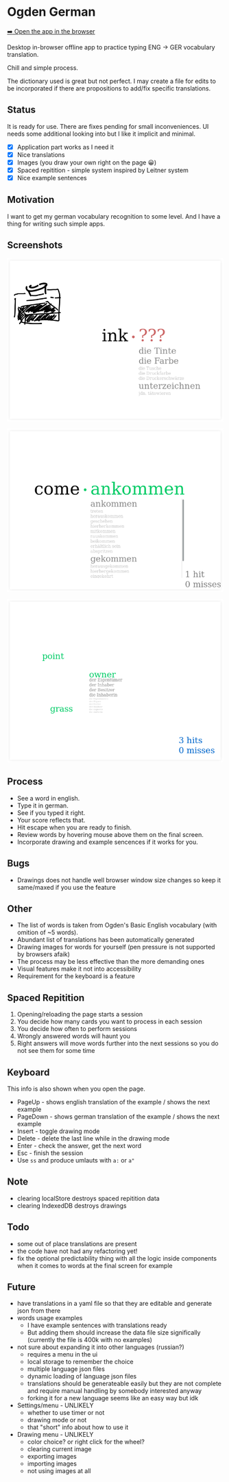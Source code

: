 # Ogden German

[:arrow_right: Open the app in the browser](https://sowcow.github.io/ogden-german/)

Desktop in-browser offline app to practice typing ENG -> GER vocabulary translation.

Chill and simple process.

The dictionary used is great but not perfect.
I may create a file for edits to be incorporated if there are propositions to add/fix specific translations.

## Status

It is ready for use. There are fixes pending for small inconveniences.
UI needs some additional looking into but I like it implicit and minimal.

- [X] Application part works as I need it
- [X] Nice translations
- [X] Images (you draw your own right on the page :grinning:)
- [X] Spaced repitition - simple system inspired by Leitner system
- [X] Nice example sentences

## Motivation

I want to get my german vocabulary recognition to some level.
And I have a thing for writing such simple apps.

## Screenshots

![wrong-answer](/shots/wrong.png?raw=true)

![right-answer](/shots/right.png?raw=true)

![final-review](/shots/final.png?raw=true)

## Process

- See a word in english.
- Type it in german.
- See if you typed it right.
- Your score reflects that.
- Hit escape when you are ready to finish.
- Review words by hovering mouse above them on the final screen.
- Incorporate drawing and example sencences if it works for you.

## Bugs

- Drawings does not handle well browser window size changes so keep it same/maxed if you use the feature

## Other

* The list of words is taken from Ogden's Basic English vocabulary (with omition of ~5 words).
* Abundant list of translations has been automatically generated
* Drawing images for words for yourself (pen pressure is not supported by browsers afaik)
* The process may be less effective than the more demanding ones
* Visual features make it not into accessibility
* Requirement for the keyboard is a feature

## Spaced Repitition

1. Opening/reloading the page starts a session
1. You decide how many cards you want to process in each session
1. You decide how often to perform sessions
1. Wrongly answered words will haunt you
1. Right answers will move words further into the next sessions so you do not see them for some time

## Keyboard

This info is also shown when you open the page.

- PageUp - shows english translation of the example / shows the next example
- PageDown - shows german translation of the example / shows the next example
- Insert - toggle drawing mode
- Delete - delete the last line while in the drawing mode
- Enter - check the answer, get the next word
- Esc - finish the session
- Use `ss` and produce umlauts with `a:` or `a"`

## Note

- clearing localStore destroys spaced repitition data
- clearing IndexedDB destroys drawings

## Todo

- some out of place translations are present
- the code have not had any refactoring yet!
- fix the optional predictability thing with all the logic inside components when it comes to words at the final screen for example

## Future

- have translations in a yaml file so that they are editable and generate json from there
- words usage examples
  * I have example sentences with translations ready
  * But adding them should increase the data file size significally (currently the file is 400k with no examples)
- not sure about expanding it into other languages (russian?)
  * requires a menu in the ui
  * local storage to remember the choice
  * multiple language json files
  * dynamic loading of language json files
  * translations should be generateable easily but they
    are not complete and require manual handling by somebody interested anyway
  * forking it for a new language seems like an easy way but idk
- Settings/menu - UNLIKELY
  * whether to use timer or not
  * drawing mode or not
  * that "short" info about how to use it
- Drawing menu - UNLIKELY
  * color choice? or right click for the wheel?
  * clearing current image
  * exporting images
  * importing images
  * not using images at all
